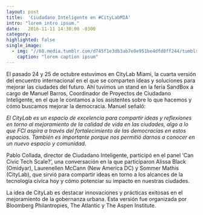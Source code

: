 ```yaml
---
layout: post
title:  'Ciudadano Inteligente en #CityLabMIA'
intro: "lorem intro ipsum."
date:   2016-11-11 14:30:00 -0300
category:
highlighted: false
single_image:
  - img: "//68.media.tumblr.com/d745f1e3db3ab7e0e951be4dfd0ff244/tumblr_inline_oghksloXeT1uz8ttg_500.png"
    caption: "lorem caption ipsum"
---
```

El pasado 24 y 25 de octubre estuvimos en CityLab Miami, la cuarta versión del encuentro internacional en el que se comparten ideas y soluciones para mejorar las ciudades del futuro. Ahí tuvimos un stand en la feria SandBox a cargo de Manuel Barros, Coordinador de Proyectos de Ciudadano Inteligente, en el que le contamos a los asistentes sobre lo que hacemos y cómo buscamos mejorar la democracia. Manuel señaló:

*El CityLab es un espacio de excelencia para compartir ideas y reflexiones en torno al mejoramiento de la calidad de vida en las ciudades, algo a lo que FCI aspira a través del fortalecimiento de las democracias en estos espacios. También es importante porque nos permitió darnos a conocer en un nuevo espacio y comunidad*.

Pablo Collada, director de Ciudadano Inteligente, participó en el panel ‘Can Civic Tech Scale?’, una conversación en la que participaron Alissa Black (Omidyar), Laurenellen McCann (New America DC) y Sommer Mathis (CityLab), que sirvió para compartir ideas en torno a los alcances de la tecnología cívica hoy y cómo potenciar su impacto en nuestras ciudades.

La idea de CityLab es destacar innovaciones y prácticas exitosas en el mejoramiento de la gobernanza urbana. Esta versión fue organizada por Bloomberg Philantropies, The Atlantic y The Aspen Institute.
